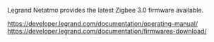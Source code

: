 Legrand Netatmo provides the latest Zigbee 3.0 firmware available.

https://developer.legrand.com/documentation/operating-manual/
https://developer.legrand.com/documentation/firmwares-download/

